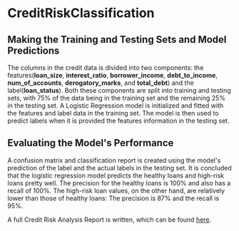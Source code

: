 # CreditRiskClassification





## Making the Training and Testing Sets and Model Predictions

The columns in the credit data is divided into two components: the features(**loan_size**, **interest_ratio**, **borrower_income**, **debt_to_income**, **num_of_accounts**, **derogatory_marks**, and **total_debt**) and the label(**loan_status**). Both these components are split into training and testing sets, with 75% of the data being in the training set and the remaining 25% in the testing set. A Logistic Regression model is initialized and fitted with the features and label data in the training set. The model is then used to predict labels when it is provided the features information in the testing set. 


## Evaluating the Model's Performance 

A confusion matrix and classification report is created using the model's prediction of the label and the actual labels in the testing set. It is concluded that the logistic regression model predicts the healthy loans and high-risk loans pretty well. The precision for the healthy loans is 100% and also has a recall of 100%. The high-risk loan values, on the other hand, are relatively lower than those of healthy loans: The precision is 87% and the recall is 95%.


A full Credit Risk Analysis Report is written, which can be found [here](https://github.com/palraval/CreditRiskClassification/blob/main/report.md).

